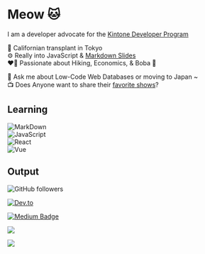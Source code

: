# Meow 🐱
I am a developer advocate for the [Kintone Developer Program](https://kintone.dev/)  

🗼   Californian transplant in Tokyo  
⚙️   Really into JavaScript & [Markdown Slides](https://github.com/ahandsel/talks)  
❤️‍🔥   Passionate about Hiking, Economics, & Boba 🧋  

💬   Ask me about Low-Code Web Databases or moving to Japan ~  
📺   Does Anyone want to share their [favorite shows](Watch_List.md)?  

## Learning

![MarkDown](https://img.shields.io/badge/Markdown-000000?style=for-the-badge&logo=markdown&logoColor=white)  
![JavaScript](https://img.shields.io/badge/JavaScript-F7DF1E?style=for-the-badge&logo=javascript&logoColor=black)  
![React](https://img.shields.io/badge/React-20232A?style=for-the-badge&logo=react&logoColor=61DAFB)  
![Vue](https://img.shields.io/badge/Vue.js-35495E?style=for-the-badge&logo=vue.js&logoColor=4FC08D)

## Output

![GitHub followers](https://img.shields.io/github/followers/ahandsel?style=social)

[![Dev.to](https://img.shields.io/badge/Dev.To%20@ahandsel-0A0A0A?style=for-the-badge&logo=devdotto&logoColor=white)](https://dev.to/ahandsel)

[![Medium Badge](https://img.shields.io/badge/ahandsel-black?style=flat&logo=medium&logoColor=white&link=https://medium.com/ahandsel)](https://medium.com/ahandsel)

<p>
  <img src="https://github-readme-stats.vercel.app/api/top-langs?username=ahandsel&show_icons=true&locale=en&layout=compact&theme=gruvbox" />
</p>
<p>
  <img src="https://github-readme-stats.vercel.app/api?username=ahandsel&hide=issues&theme=gruvbox" />
</p>
